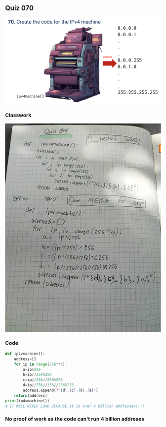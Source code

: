 ## Quiz 070
![](https://github.com/AleksandarDzudzevic/Year_2/blob/main/Quiz071text.png)
### Classwork
![](https://github.com/AleksandarDzudzevic/Year_2/blob/main/quiz070notes.jpg)
### Code
```.py
def ip4vmachine():
    address=[]
    for ip in range(256**4):
        a=ip%256
        b=ip//256%256
        c=ip//256//256%256
        d=ip//256//256//256%256
        address.append(f"{d}.{c}.{b}.{a}")
    return(address)
print(ip4vmachine())
# IT WILL NEVER LOAD BECAUSE it is over 4 billion addresses!!!!
```
### No proof of work as the code can't run 4 billion addreses
